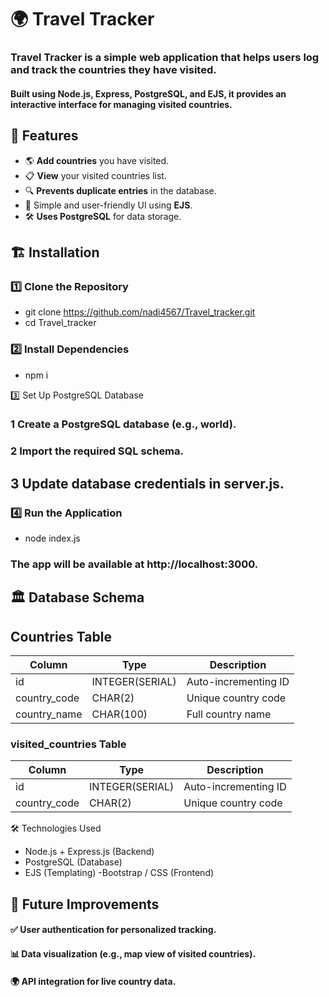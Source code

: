 # 🌍 Travel Tracker

### Travel Tracker is a simple web application that helps users log and track the countries they have visited. 
#### Built using **Node.js, Express, PostgreSQL, and EJS**, it provides an interactive interface for managing visited countries.

## 🚀 Features
- 🌎 **Add countries** you have visited.
- 📋 **View** your visited countries list.
- 🔍 **Prevents duplicate entries** in the database.
- 🎨 Simple and user-friendly UI using **EJS**.
- 🛠️ **Uses PostgreSQL** for data storage.

## 🏗️ Installation

### 1️⃣ Clone the Repository
- git clone https://github.com/nadi4567/Travel_tracker.git
- cd Travel_tracker

### 2️⃣ Install Dependencies
- npm i

3️⃣ Set Up PostgreSQL Database
### 1 Create a PostgreSQL database (e.g., world).
### 2 Import the required SQL schema.
## 3 Update database credentials in server.js.

### 4️⃣ Run the Application
- node index.js

### The app will be available at http://localhost:3000.

## 🏛️ Database Schema
## Countries Table

| Column       | Type            | Description          |
|--------------|-----------------|----------------------|
| id           | INTEGER(SERIAL) |Auto-incrementing ID  |
| country_code | CHAR(2)         | Unique country code  |
| country_name | CHAR(100)       | Full country name    |

### visited_countries Table

| Column       | Type            | Description          |
|--------------|-----------------|----------------------|
| id           | INTEGER(SERIAL) |Auto-incrementing ID  |
| country_code | CHAR(2)         | Unique country code  |

🛠️ Technologies Used
- Node.js + Express.js (Backend)
- PostgreSQL (Database)
- EJS (Templating)
-Bootstrap / CSS (Frontend)

## 📌 Future Improvements
#### ✅ User authentication for personalized tracking.
#### 📊 Data visualization (e.g., map view of visited countries).
#### 🌍 API integration for live country data.






